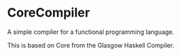 CoreCompiler
============

A simple compiler for a functional programming language.

This is based on Core from the Glasgow Haskell Compiler.
